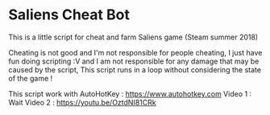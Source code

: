 # Saliens Cheat Bot
This is a little script for cheat and farm Saliens game (Steam summer 2018) 

Cheating is not good and I'm not responsible for people cheating, I just have fun doing scripting :V
and I am not responsible for any damage that may be caused by the script,  This script runs in a loop without considering the state of the game !

This script work with AutoHotKey : https://www.autohotkey.com
Video 1 : Wait
Video 2 : https://youtu.be/OztdNI81CRk
